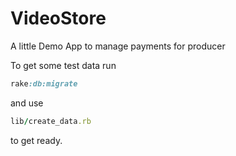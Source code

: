 # VideoStore

A little Demo App to manage payments for producer

To get some test data run
``` ruby
rake:db:migrate
```
and use
``` ruby
lib/create_data.rb
```
to get ready.

